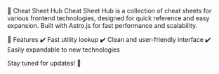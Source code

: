 📖 Cheat Sheet Hub
Cheat Sheet Hub is a collection of cheat sheets for various frontend technologies, designed for quick reference and easy expansion. Built with Astro.js for fast performance and scalability.

🚀 Features
✔️ Fast utility lookup
✔️ Clean and user-friendly interface
✔️ Easily expandable to new technologies

Stay tuned for updates! 🚀
